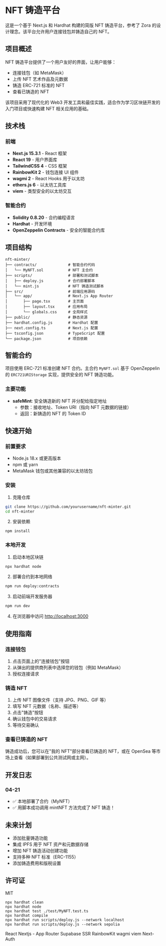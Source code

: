 # NFT 铸造平台

这是一个基于 Next.js 和 Hardhat 构建的简版 NFT 铸造平台，参考了 Zora 的设计理念。该平台允许用户连接钱包并铸造自己的 NFT。

## 项目概述

NFT 铸造平台提供了一个用户友好的界面，让用户能够：
- 连接钱包（如 MetaMask）
- 上传 NFT 艺术作品及元数据
- 铸造 ERC-721 标准的 NFT
- 查看已铸造的 NFT

该项目采用了现代化的 Web3 开发工具和最佳实践，适合作为学习区块链开发的入门项目或快速构建 NFT 相关应用的基础。

## 技术栈

### 前端
- **Next.js 15.3.1** - React 框架
- **React 19** - 用户界面库
- **TailwindCSS 4** - CSS 框架
- **RainbowKit 2** - 钱包连接 UI 组件
- **wagmi 2** - React Hooks 用于以太坊
- **ethers.js 6** - 以太坊工具库
- **viem** - 类型安全的以太坊交互

### 智能合约
- **Solidity 0.8.20** - 合约编程语言 
- **Hardhat** - 开发环境
- **OpenZeppelin Contracts** - 安全的智能合约库

## 项目结构

```
nft-minter/
├── contracts/              # 智能合约代码
│   └── MyNFT.sol           # NFT 主合约
├── scripts/                # 部署和测试脚本
│   ├── deploy.js           # 合约部署脚本
│   └── mint.js             # NFT 铸造测试脚本
├── src/                    # 前端应用源码
│   └── app/                # Next.js App Router
│       ├── page.tsx        # 主页面
│       ├── layout.tsx      # 应用布局
│       └── globals.css     # 全局样式
├── public/                 # 静态资源
├── hardhat.config.js       # Hardhat 配置
├── next.config.ts          # Next.js 配置
├── tsconfig.json           # TypeScript 配置
└── package.json            # 项目依赖
```

## 智能合约

项目使用 ERC-721 标准创建 NFT 合约。主合约 `MyNFT.sol` 基于 OpenZeppelin 的 `ERC721URIStorage` 实现，提供安全的 NFT 铸造功能。

### 主要功能

- **safeMint**: 安全铸造新的 NFT 并分配给指定地址
  - 参数：接收地址、Token URI（指向 NFT 元数据的链接）
  - 返回：新铸造的 NFT 的 Token ID

## 快速开始

### 前置要求

- Node.js 18.x 或更高版本
- npm 或 yarn
- MetaMask 钱包或其他兼容的以太坊钱包

### 安装

1. 克隆仓库
```bash
git clone https://github.com/yourusername/nft-minter.git
cd nft-minter
```

2. 安装依赖
```bash
npm install
```

### 本地开发

1. 启动本地区块链
```bash
npx hardhat node
```

2. 部署合约到本地网络
```bash
npm run deploy:contracts
```

3. 启动前端开发服务器
```bash
npm run dev
```

4. 在浏览器中访问 [http://localhost:3000](http://localhost:3000)

## 使用指南

### 连接钱包

1. 点击页面上的"连接钱包"按钮
2. 从弹出的提供商列表中选择您的钱包（例如 MetaMask）
3. 授权连接请求

### 铸造 NFT

1. 上传 NFT 图像文件（支持 JPG、PNG、GIF 等）
2. 填写 NFT 元数据（名称、描述等）
3. 点击"铸造"按钮
4. 确认钱包中的交易请求
5. 等待交易确认

### 查看已铸造的 NFT

铸造成功后，您可以在"我的 NFT"部分查看已铸造的 NFT，或在 OpenSea 等市场上查看（如果部署到公共测试网或主网）。

## 开发日志

### 04-21
- ✅ 本地部署了合约（MyNFT）
- ✅ 用脚本成功调用 mintNFT 方法完成了 NFT 铸造！

## 未来计划

- 添加批量铸造功能
- 集成 IPFS 用于 NFT 资产和元数据存储
- 增加 NFT 铸造活动创建功能
- 支持多种 NFT 标准（ERC-1155）
- 添加铸造费用和版税设置

## 许可证

MIT


```
npx hardhat clean
npx hardhat node
npx hardhat test ./test/MyNFT.test.ts
npx hardhat compile
npx hardhat run scripts/deploy.js --network localhost
npx hardhat run scripts/deploy.js --network sepolia
```

React
Nextjs - App Router
Supabase SSR
RainbowKit wagmi viem
Next-Auth
